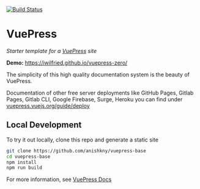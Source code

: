 
[![Build Status](https://travis-ci.org/iwilfried/vuepress-zero.svg?branch=master)](https://travis-ci.org/iwilfried/vuepress-zero)




# VuePress  
*Starter template for a [VuePress](https://vuepress.vuejs.org) site*

**Demo:** https://iwilfried.github.io/vuepress-zero/  

The simplicity of this high quality documentation system is the beauty of VuePress. 


Documentation of other free server deployments like GitHub Pages, Gitlab Pages, Gitlab CLI, Google Firebase, Surge, Heroku 
you can find under [vuepress.vuejs.org/guide/deploy](https://vuepress.vuejs.org/guide/deploy.html)  



## Local Development

To try it out locally, clone this repo and generate a static site

```bash
git clone https://github.com/anishkny/vuepress-base
cd vuepress-base
npm install
npm run build
```

For more information, see [VuePress Docs](https://vuepress.vuejs.org)





